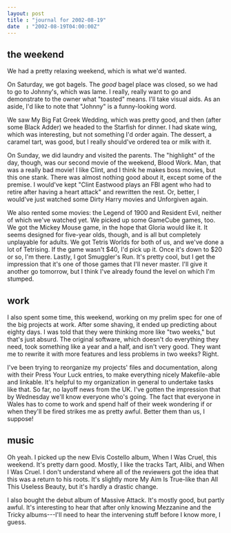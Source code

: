 ```yaml
---
layout: post
title : "journal for 2002-08-19"
date  : "2002-08-19T04:00:00Z"
---
```



## the weekend

We had a pretty relaxing weekend, which is what we'd wanted.

On Saturday, we got bagels.  The <em>good</em> bagel place was closed, so we had to go to Johnny's, which was lame.  I really, really want to go and demonstrate to the owner what "toasted" means.  I'll take visual aids.  As an aside, I'd like to note that "Johnny" is a funny-looking word.

We saw My Big Fat Greek Wedding, which was pretty good, and then (after some Black Adder) we headed to the Starfish for dinner.  I had skate wing, which was interesting, but not something I'd order again.  The dessert, a caramel tart, was good, but I really should've ordered tea or milk with it.

On Sunday, we did laundry and visited the parents.  The "highlight" of the day, though, was our second movie of the weekend, Blood Work.  Man, that was a really bad movie!  I like Clint, and I think he makes boss movies, but this one stank.  There was almost nothing good about it, except some of the premise.  I would've kept "Clint Eastwood plays an FBI agent who had to retire after having a heart attack" and rewritten the rest.  Or, better, I would've just watched some Dirty Harry movies and Unforgiven again.

We also rented some movies:  the Legend of 1900 and Resident Evil, neither of which we've watched yet.  We picked up some GameCube games, too.  We got the Mickey Mouse game, in the hope that Gloria would like it.  It seems designed for five-year olds, though, and is all but completely unplayable for adults. We got Tetris Worlds for both of us, and we've done a lot of Tetrising.  If the game wasn't $40, I'd pick up it.  Once it's down to $20 or so, I'm there. Lastly, I got Smuggler's Run.  It's pretty cool, but I get the impression that it's one of those games that I'll never master.  I'll give it another go tomorrow, but I think I've already found the level on which I'm stumped.

## work

I also spent some time, this weekend, working on my prelim spec for one of the big projects at work.  After some shaving, it ended up predicting about eighty days.  I was told that they were thinking more like "two weeks," but that's just absurd.  The original software, which doesn't do everything they need, took something like a year and a half, and isn't very good.  They want me to rewrite it with more features and less problems in two weeks?  Right.

I've been trying to reorganize my projects' files and documentation, along with their Press Your Luck entries, to make everything nicely Makefile-able and linkable.  It's helpful to my organization in general to undertake tasks like that.  So far, no layoff news from the UK.  I've gotten the impression that by Wednesday we'll know everyone who's going.  The fact that everyone in Wales has to come to work and spend half of their week wondering if or when they'll be fired strikes me as pretty awful.  Better them than us, I suppose!

## music

Oh yeah.  I picked up the new Elvis Costello album, When I Was Cruel, this weekend.  It's pretty darn good.  Mostly, I like the tracks Tart, Alibi, and When I Was Cruel.  I don't understand where all of the reviewers got the idea that this was a return to his roots.  It's slightly more My Aim Is True-like than All This Useless Beauty, but it's hardly a drastic change.

I also bought the debut album of Massive Attack.  It's mostly good, but partly awful.  It's interesting to hear that after only knowing Mezzanine and the Tricky albums---I'll need to hear the intervening stuff before I know more, I guess.

